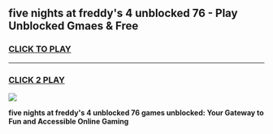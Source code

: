 
## five nights at freddy's 4 unblocked 76 - Play Unblocked Gmaes & Free
<h3>
<a href="https://news.freeplayer.one?title=five_nights_at_freddy's_4_unblocked_76&ref=23F">CLICK TO PLAY</a></h3>
<hr>

<h3>
<a href="https://news.freeplayer.one?title=five_nights_at_freddy's_4_unblocked_76&ref=23F">CLICK 2 PLAY</a>
  
</h3>

<a href="https://news.freeplayer.one?title=five_nights_at_freddy's_4_unblocked_76&ref=23F/"><img src="https://clearcache.store/games.png"></a>


**five nights at freddy's 4 unblocked 76 games unblocked: Your Gateway to Fun and Accessible Online Gaming**
